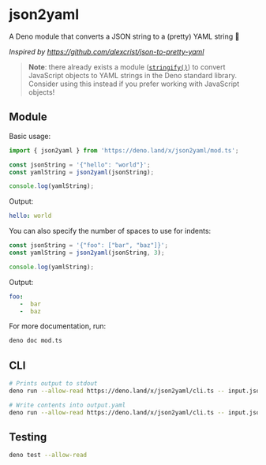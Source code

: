 # json2yaml

A Deno module that converts a JSON string to a (pretty) YAML string 🦕

*Inspired by https://github.com/alexcrist/json-to-pretty-yaml*

> **Note**: there already exists a module
> ([`stringify()`](https://deno.land/std/encoding/#yaml))
> to convert JavaScript objects to YAML strings in the Deno standard library.
> Consider using this instead if you prefer working with JavaScript objects!

## Module

Basic usage:

```js
import { json2yaml } from 'https://deno.land/x/json2yaml/mod.ts';

const jsonString = '{"hello": "world"}';
const yamlString = json2yaml(jsonString);

console.log(yamlString);
```

Output:

```yaml
hello: world
```

You can also specify the number of spaces to use for indents:

```js
const jsonString = '{"foo": ["bar", "baz"]}';
const yamlString = json2yaml(jsonString, 3);

console.log(yamlString);
```

Output:

```yaml
foo:
   -  bar
   -  baz
```

For more documentation, run:

```sh
deno doc mod.ts
```

## CLI

```sh
# Prints output to stdout
deno run --allow-read https://deno.land/x/json2yaml/cli.ts -- input.json

# Write contents into output.yaml
deno run --allow-read https://deno.land/x/json2yaml/cli.ts -- input.json > output.yaml
```

## Testing

```sh
deno test --allow-read
```
